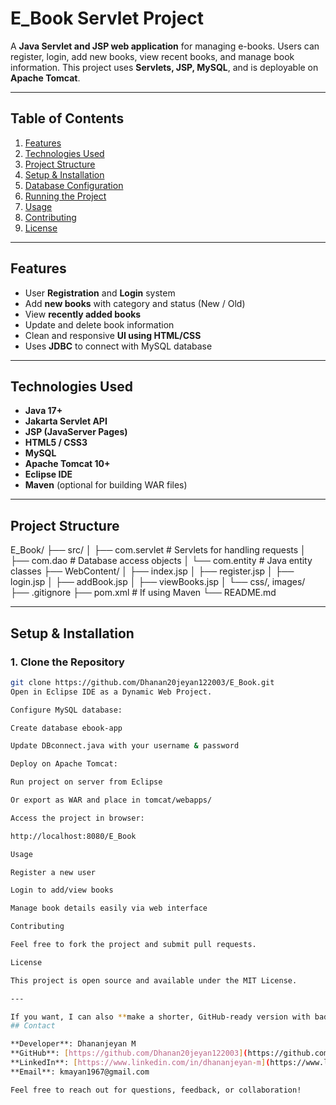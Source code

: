 # E_Book Servlet Project  

A **Java Servlet and JSP web application** for managing e-books. Users can register, login, add new books, view recent books, and manage book information. This project uses **Servlets, JSP, MySQL**, and is deployable on **Apache Tomcat**.  

---

## Table of Contents

1. [Features](#features)  
2. [Technologies Used](#technologies-used)  
3. [Project Structure](#project-structure)  
4. [Setup & Installation](#setup--installation)  
5. [Database Configuration](#database-configuration)  
6. [Running the Project](#running-the-project)  
7. [Usage](#usage)  
8. [Contributing](#contributing)  
9. [License](#license)  

---

## Features

- User **Registration** and **Login** system  
- Add **new books** with category and status (New / Old)  
- View **recently added books**  
- Update and delete book information  
- Clean and responsive **UI using HTML/CSS**  
- Uses **JDBC** to connect with MySQL database  

---

## Technologies Used

- **Java 17+**  
- **Jakarta Servlet API**  
- **JSP (JavaServer Pages)**  
- **HTML5 / CSS3**  
- **MySQL**  
- **Apache Tomcat 10+**  
- **Eclipse IDE**  
- **Maven** (optional for building WAR files)  

---

## Project Structure

E_Book/
├── src/
│ ├── com.servlet # Servlets for handling requests
│ ├── com.dao # Database access objects
│ └── com.entity # Java entity classes
├── WebContent/
│ ├── index.jsp
│ ├── register.jsp
│ ├── login.jsp
│ ├── addBook.jsp
│ ├── viewBooks.jsp
│ └── css/, images/
├── .gitignore
├── pom.xml # If using Maven
└── README.md



---

## Setup & Installation

### 1. Clone the Repository
```bash
git clone https://github.com/Dhanan20jeyan122003/E_Book.git
Open in Eclipse IDE as a Dynamic Web Project.

Configure MySQL database:

Create database ebook-app

Update DBconnect.java with your username & password

Deploy on Apache Tomcat:

Run project on server from Eclipse

Or export as WAR and place in tomcat/webapps/

Access the project in browser:

http://localhost:8080/E_Book

Usage

Register a new user

Login to add/view books

Manage book details easily via web interface

Contributing

Feel free to fork the project and submit pull requests.

License

This project is open source and available under the MIT License.

---

If you want, I can also **make a shorter, GitHub-ready version with badges and project screenshot placeholders** to look more professional. Do you want me to do that?
## Contact

**Developer**: Dhananjeyan M  
**GitHub**: [https://github.com/Dhanan20jeyan122003](https://github.com/Dhanan20jeyan122003)  
**LinkedIn**: [https://www.linkedin.com/in/dhananjeyan-m](https://www.linkedin.com/in/dhananjeyan-m)  
**Email**: kmayan1967@gmail.com

Feel free to reach out for questions, feedback, or collaboration!
